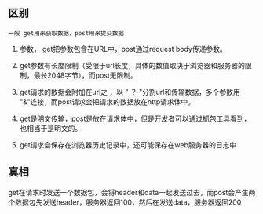 ## 区别

`一般 get用来获取数据，post用来提交数据`

1. 参数， get把参数包含在URL中，post通过request body传递参数。

2. get参数有长度限制（受限于url长度，具体的数值取决于浏览器和服务器的限制，最长2048字节），而post无限制。

3. get请求的数据会附加在url之 ，以 " ？ "分割url和传输数据，多个参数用 "&"连接，而post请求会把请求的数据放在http请求体中。

4. get是明文传输，post是放在请求体中，但是开发者可以通过抓包工具看到，也相当于是明文的。

5. get请求会保存在浏览器历史记录中，还可能保存在web服务器的日志中

## 真相

get在请求时发送一个数据包，会将header和data一起发送过去，而post会产生两个数据包先发送header，服务器返回100，然后在发送data，服务器返回200

